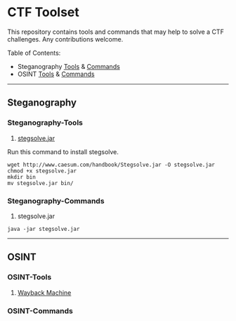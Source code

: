 # CTF Toolset

This repository contains tools and commands that may help to solve a CTF challenges. Any contributions welcome. </br>

Table of Contents:
- Steganography [Tools](#Steganography-Tools) & [Commands](#Steganography-Commands)
- OSINT [Tools](#OSINT-Tools) & [Commands](#OSINT-Commands)

---

## Steganography

### Steganography-Tools

1. [stegsolve.jar](http://www.caesum.com/handbook/stego.htm) </br>

Run this command to install stegsolve.
```
wget http://www.caesum.com/handbook/Stegsolve.jar -O stegsolve.jar
chmod +x stegsolve.jar
mkdir bin
mv stegsolve.jar bin/
```

### Steganography-Commands
1. stegsolve.jar

`java -jar stegsolve.jar`

---

## OSINT

### OSINT-Tools

1. [Wayback Machine](https://archive.org/web/) </br>

### OSINT-Commands
